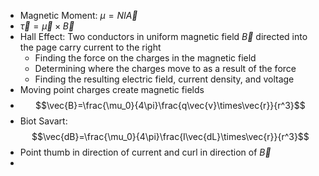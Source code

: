 - Magnetic Moment: $\mu = NI\vec{A}$ 
- $\vec{\tau} = \vec{\mu}\times\vec{B}$
- Hall Effect: Two conductors in uniform magnetic field $\vec{B}$ directed into the page carry current to the right
	- Finding the force on the charges in the magnetic field  
	- Determining where the charges move to as a result of the force  
	- Finding the resulting electric field, current density, and voltage
- Moving point charges create magnetic fields
- $$\vec{B}=\frac{\mu_0}{4\pi}\frac{q\vec{v}\times\vec{r}}{r^3}$$
- Biot Savart: $$\vec{dB}=\frac{\mu_0}{4\pi}\frac{I\vec{dL}\times\vec{r}}{r^3}$$
- Point thumb in direction of current and curl in direction of $\vec{B}$
- 
